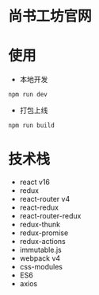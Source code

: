 # 尚书工坊官网

# 使用
- 本地开发
```
npm run dev
```
- 打包上线
```
npm run build
```

# 技术栈
- react v16
- redux
- react-router v4
- react-redux
- react-router-redux
- redux-thunk
- redux-promise
- redux-actions
- immutable.js
- webpack v4
- css-modules
- ES6
- axios
